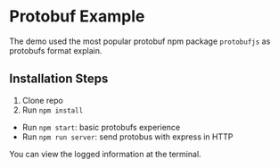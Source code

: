 # Protobuf Example

The demo used the most popular protobuf npm package `protobufjs` as protobufs format explain.

## Installation Steps

1. Clone repo
2. Run `npm install`

- Run `npm start`: basic protobufs experience
- Run `npm run server`: send protobus with express in HTTP


You can view the logged information at the terminal.
